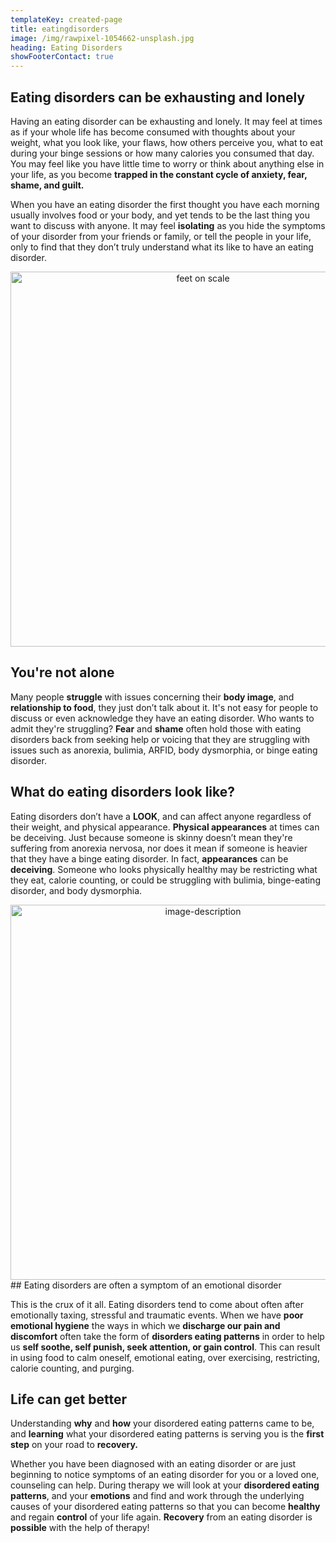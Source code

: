 ```yaml
---
templateKey: created-page
title: eatingdisorders
image: /img/rawpixel-1054662-unsplash.jpg
heading: Eating Disorders
showFooterContact: true
---
```

## Eating disorders can be exhausting and lonely

Having an eating disorder can be exhausting and lonely. It may feel at times as if your whole life has become consumed with thoughts about your weight, what you look like, your flaws, how others perceive you, what to eat during your binge sessions or how many calories you consumed that day. You may feel like you have little time to worry or think about anything else in your life, as you become **trapped in the constant cycle of anxiety, fear, shame, and guilt.**

When you have an eating disorder the first thought you have each morning usually involves food or your body, and yet tends to be the last thing you want to discuss with anyone. It may feel **isolating** as you hide the symptoms of your disorder from your friends or family, or tell the people in your life, only to find that they don’t truly understand what its like to have an eating disorder. 

<div align="center">
  <img src="/img/i-yunmai-617618-unsplash.jpg" alt="feet on scale" width="600" />
</div>

## You're not alone

Many people **struggle** with issues concerning their **body image**, and **relationship to food**, they just don’t talk about it. It's not easy for people to discuss or even acknowledge they have an eating disorder. Who wants to admit they're struggling? **Fear** and **shame** often hold those with eating disorders back from seeking help or voicing that they are struggling with issues such as anorexia, bulimia, ARFID, body dysmorphia, or binge eating disorder. 

## What do eating disorders look like?

Eating disorders don’t have a **LOOK**, and  can affect anyone regardless of their weight, and physical appearance. **Physical appearances** at times can be deceiving. Just because someone is skinny doesn’t mean they're suffering from anorexia nervosa, nor does it mean if someone is heavier that they have a binge eating disorder. In fact, **appearances** can be **deceiving**.  Someone who looks physically healthy may be restricting what they eat, calorie counting, or could be struggling with bulimia, binge-eating disorder, and body dysmorphia. 

<div align="center">
  <img src="/img/cristian-newman-141895-unsplash.jpg" alt="image-description" width="600" />
</div>
## Eating disorders are often a symptom of an emotional disorder

This is the crux of it all. Eating disorders tend to come about often after emotionally taxing, stressful and traumatic events. When we have **poor emotional hygiene** the ways in which we **discharge our pain and discomfort** often take the form of **disorders eating patterns** in order to help us **self soothe, self punish, seek attention, or gain control**. This can result in using food to calm oneself, emotional eating, over exercising, restricting, calorie counting, and purging. 

## Life can get better

Understanding **why** and **how** your disordered eating patterns came to be, and **learning** what your disordered eating patterns is serving you is the **first step** on your road to **recovery.**

Whether you have been diagnosed with an eating disorder or are just beginning to notice symptoms of an eating disorder for you or a loved one, counseling can help. During therapy we will look at your **disordered eating patterns**, and your **emotions** and find and work through the underlying causes of your disordered eating patterns so that you can become **healthy** and regain **control** of your life again. **Recovery** from an eating disorder is **possible** with the help of therapy!
